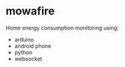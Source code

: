 mowafire
========

Home energy consumption monitoring using:

+ arduino
+ android phone
+ python
+ websocket


